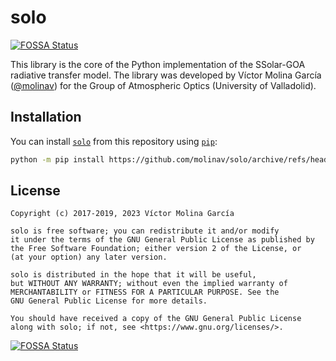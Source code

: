 # solo
[![FOSSA Status](https://app.fossa.com/api/projects/git%2Bgithub.com%2Fmolinav%2Fsolo.svg?type=shield)](https://app.fossa.com/projects/git%2Bgithub.com%2Fmolinav%2Fsolo?ref=badge_shield)


This library is the core of the Python implementation of the SSolar-GOA
radiative transfer model. The library was developed by Víctor Molina
García ([@molinav]) for the Group of Atmospheric Optics (University of
Valladolid).

## Installation

You can install [`solo`] from this repository using [`pip`]:

```sh
python -m pip install https://github.com/molinav/solo/archive/refs/heads/develop.zip
```

## License

```
Copyright (c) 2017-2019, 2023 Víctor Molina García

solo is free software; you can redistribute it and/or modify
it under the terms of the GNU General Public License as published by
the Free Software Foundation; either version 2 of the License, or
(at your option) any later version.

solo is distributed in the hope that it will be useful,
but WITHOUT ANY WARRANTY; without even the implied warranty of
MERCHANTABILITY or FITNESS FOR A PARTICULAR PURPOSE. See the
GNU General Public License for more details.

You should have received a copy of the GNU General Public License
along with solo; if not, see <https://www.gnu.org/licenses/>.
```

[@molinav]:
https://github.com/molinav
[`solo`]:
https://github.com/molinav/solo
[`pip`]:
https:/pip.pypa.io/


[![FOSSA Status](https://app.fossa.com/api/projects/git%2Bgithub.com%2Fmolinav%2Fsolo.svg?type=large)](https://app.fossa.com/projects/git%2Bgithub.com%2Fmolinav%2Fsolo?ref=badge_large)